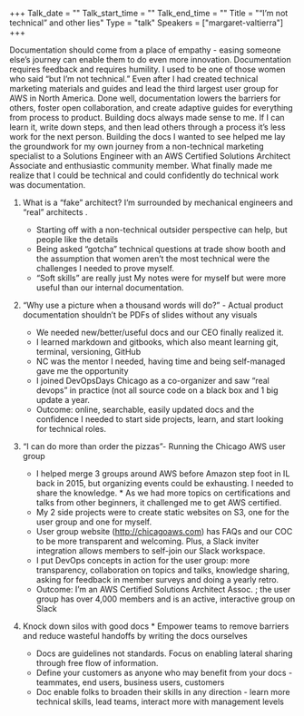 +++
Talk_date = ""
Talk_start_time = ""
Talk_end_time = ""
Title = "“I’m not technical” and other lies"
Type = "talk"
Speakers = ["margaret-valtierra"]
+++

Documentation should come from a place of empathy - easing someone else’s journey can enable them to do even more innovation. Documentation requires feedback and requires humility. I used to be one of those women who said “but I’m not technical.” Even after I had created technical marketing materials and guides and lead the third largest user group for AWS in North America. Done well, documentation lowers the barriers for others, foster open collaboration, and create adaptive guides for everything from process to product. Building docs always made sense to me. If I can learn it, write down steps, and then lead others through a process it’s less work for the next person. Building the docs I wanted to see helped me lay the groundwork for my own journey from a non-technical marketing specialist to a Solutions Engineer with an AWS Certified Solutions Architect Associate and enthusiastic community member. What finally made me realize that I could be technical and could confidently do technical work was documentation. 

1. What is a “fake” architect? I’m surrounded by mechanical engineers and “real” architects . 
    * Starting off with a non-technical outsider perspective can help, but people like the details 
    * Being asked “gotcha” technical questions at trade show booth and the assumption that women aren’t the most technical were the challenges I needed to prove myself. 
    * “Soft skills” are really just My notes were for myself but were more useful than our internal documentation.

2. “Why use a picture when a thousand words will do?” - Actual product documentation shouldn’t be PDFs of slides without any visuals 
    * We needed new/better/useful docs and our CEO finally realized it. 
    * I learned markdown and gitbooks, which also meant learning git, terminal, versioning, GitHub 
    * NC was the mentor I needed, having time and being self-managed gave me the opportunity 
    * I joined DevOpsDays Chicago as a co-organizer and saw “real devops” in practice (not all source code on a black box and 1 big update a year.
    * Outcome: online, searchable, easily updated docs and the confidence I needed to start side projects, learn, and start looking for technical roles.

3. “I can do more than order the pizzas”- Running the Chicago AWS user group 
    * I helped merge 3 groups around AWS before Amazon step foot in IL back in 2015, but organizing events could be exhausting. I needed to share the knowledge. * As we had more topics on certifications and talks from other beginners, it challenged me to get AWS certified. 
    * My 2 side projects were to create static websites on S3, one for the user group and one for myself. 
    * User group website (http://chicagoaws.com) has FAQs and our COC to be more transparent and welcoming. Plus, a Slack inviter integration allows members to self-join our Slack workspace. 
    * I put DevOps concepts in action for the user group: more transparency, collaboration on topics and talks, knowledge sharing, asking for feedback in member surveys and doing a yearly retro. 
    * Outcome: I’m an AWS Certified Solutions Architect Assoc. ; the user group has over 4,000 members and is an active, interactive group on Slack

4. Knock down silos with good docs * Empower teams to remove barriers and reduce wasteful handoffs by writing the docs ourselves 
    * Docs are guidelines not standards. Focus on enabling lateral sharing through free flow of information. 
    * Define your customers as anyone who may benefit from your docs - teammates, end users, business users, customers 
    * Doc enable folks to broaden their skills in any direction - learn more technical skills, lead teams, interact more with management levels

